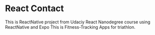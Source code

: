 # React Contact

This is ReactNative project from Udaciy React Nanodegree course using ReactNative and Expo  This is Fitness-Tracking Apps for 
triathlon.
